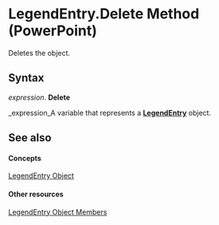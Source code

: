 
# LegendEntry.Delete Method (PowerPoint)

Deletes the object.


## Syntax

 _expression_. **Delete**

 _expression_A variable that represents a  **[LegendEntry](c92ddccd-92a3-bec9-cdcd-efd82c77706b.md)** object.


## See also


#### Concepts


 [LegendEntry Object](c92ddccd-92a3-bec9-cdcd-efd82c77706b.md)
#### Other resources


 [LegendEntry Object Members](408ad572-e777-f74a-4ab9-d70b43901c7e.md)
